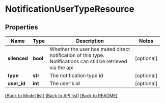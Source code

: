 # NotificationUserTypeResource

## Properties
Name | Type | Description | Notes
------------ | ------------- | ------------- | -------------
**silenced** | **bool** | Whether the user has muted direct notification of this type. Notifications can still be retrieved via the api | [optional] 
**type** | **str** | The notification type id | [optional] 
**user_id** | **int** | The user&#39;s id | [optional] 

[[Back to Model list]](../README.md#documentation-for-models) [[Back to API list]](../README.md#documentation-for-api-endpoints) [[Back to README]](../README.md)


